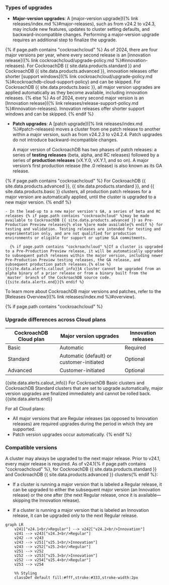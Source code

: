 ### Types of upgrades

- **Major-version upgrades**: A [major-version upgrade]({% link releases/index.md %}#major-releases), such as from v24.2 to v24.3, may include new features, updates to cluster setting defaults, and backward-incompatible changes. Performing a major-version upgrade requires an additional step to finalize the upgrade.

{% if page.path contains "cockroachcloud" %}
    As of 2024, there are four major versions per year, where every second release is an [innovation release]({% link cockroachcloud/upgrade-policy.md %}#innovation-releases). For CockroachDB {{ site.data.products.standard }} and CockroachDB {{ site.data.products.advanced }}, innovation releases offer shorter [support windows]({% link cockroachcloud/upgrade-policy.md %}#cockroachdb-cloud-support-policy) and can be skipped. For CockroachDB {{ site.data.products.basic }}, all major version upgrades are applied automatically as they become available, including innovation releases.
{% else %}
    As of 2024, every second major version is an [Innovation release]({% link releases/release-support-policy.md %}#innovation-releases). Innovation releases offer shorter support windows and can be skipped.
{% endif %}
- **Patch upgrades**: A [patch upgrade]({% link releases/index.md %}#patch-releases) moves a cluster from one patch release to another within a major version, such as from v24.2.3 to v24.2.4. Patch upgrades do not introduce backward-incompatible changes.

    A major version of CockroachDB has two phases of patch releases: a series of **testing releases** (beta, alpha, and RC releases) followed by a series of **production releases** (vX.Y.0, vX.Y.1, and so on). A major version’s first production release (the .0 release) is also known as its GA release.

{% if page.path contains "cockroachcloud" %}
    For CockroachDB {{ site.data.products.advanced }}, {{ site.data.products.standard }}, and {{ site.data.products.basic }} clusters, all production patch releases for a major version are automatically applied, until the cluster is upgraded to a new major version.
{% endif %}

    - In the lead-up to a new major version's GA, a series of beta and RC releases {% if page.path contains "cockroachcloud" %}may be made available to CockroachDB {{ site.data.products.advanced }} as Pre-Production Preview releases{% else %}are made available{% endif %} for testing and validation. Testing releases are intended for testing and experimentation only, and are not qualified for production environments or eligible for support or uptime SLA commitments.

      {% if page.path contains "cockroachcloud" %}If a cluster is upgraded to a Pre-Production Preview release, it will be automatically upgraded to subsequent patch releases within the major version, including newer Pre-Production Preview testing releases, the GA release, and subsequent production patch releases.{% else %}{{site.data.alerts.callout_info}}A cluster cannot be upgraded from an alpha binary of a prior release or from a binary built from the `master` branch of the CockroachDB source code.{{site.data.alerts.end}}{% endif %}

To learn more about CockroachDB major versions and patches, refer to the [Releases Overview]({% link releases/index.md %}#overview).

{% if page.path contains "cockroachcloud" %}
### Upgrade differences across Cloud plans

CockroachDB Cloud plan | Major version upgrades | Innovation releases
---------------------- | ---------------------- | ----------------------
Basic | Automatic | Required
Standard | Automatic (default) or customer-initiated | Optional
Advanced | Customer-initiated | Optional

{{site.data.alerts.calout_info}}
For CockroachDB Basic clusters and CockroachDB Standard clusters that are set to upgrade automatically, major version upgrades are finalized immediately and cannot be rolled back.
{{site.data.alerts.end}}

For all Cloud plans:

- All major versions that are Regular releases (as opposed to Innovation releases) are required upgrades during the period in which they are supported.
- Patch version upgrades occur automatically.
{% endif %}
### Compatible versions

A cluster may always be upgraded to the next major release. Prior to v24.1, every major release is required. As of v24.1{% if page.path contains "cockroachcloud" %}, for CockroachDB {{ site.data.products.standard }} and CockroachDB {{ site.data.products.advanced }} clusters{% endif %}: 

- If a cluster is running a major version that is labeled a Regular release, it can be upgraded to either the subsequent major version (an Innovation release) or the one after (the next Regular release, once it is available—skipping the Innovation release).

- If a cluster is running a major version that is labeled an Innovation release, it can be upgraded only to the next Regular release.

```mermaid
graph LR
    v241["v24.1<br/>Regular"] --> v242["v24.2<br/>Innovation"]
    v241 --> v243["v24.3<br/>Regular"]
    v242 --> v243
    v243 --> v251["v25.1<br/>Innovation"]
    v243 --> v252["v25.2<br/>Regular"]
    v251 --> v252
    v252 --> v253["v25.3<br/>Innovation"]
    v252 --> v254["v25.4<br/>Regular"]
    v253 --> v254
    
    %% Styling
    classDef default fill:#fff,stroke:#333,stroke-width:2px
```
